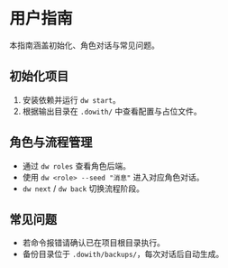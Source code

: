 # 用户指南

本指南涵盖初始化、角色对话与常见问题。

## 初始化项目
1. 安装依赖并运行 `dw start`。
2. 根据输出目录在 `.dowith/` 中查看配置与占位文件。

## 角色与流程管理
- 通过 `dw roles` 查看角色后端。
- 使用 `dw <role> --seed "消息"` 进入对应角色对话。
- `dw next` / `dw back` 切换流程阶段。

## 常见问题
- 若命令报错请确认已在项目根目录执行。
- 备份目录位于 `.dowith/backups/`，每次对话后自动生成。
